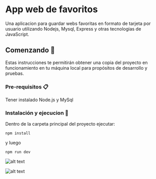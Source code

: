 # App web de favoritos

Una aplicacion para guardar webs favoritas en formato de tarjeta por usuario utilizando Nodejs, Mysql, Express y otras tecnologias de JavaScript.

## Comenzando 🚀

Estas instrucciones te permitirán obtener una copia del proyecto en funcionamiento en tu máquina local para propósitos de desarrollo y pruebas.

### Pre-requisitos 📋

Tener instalado Node.js y MySql

### Instalación y ejecucion 🔧

Dentro de la carpeta principal del proyecto ejecutar:

``` npm install ``` 

y luego 

``` npm run dev ```

![alt text](https://https://github.com/santiagolopezsieiro/My-favorite-webs-App/blob/master/documentation/signin.png?raw=true)


![alt text](https://https://github.com/santiagolopezsieiro/My-favorite-webs-App/blob/master/documentation/links.png?raw=true)